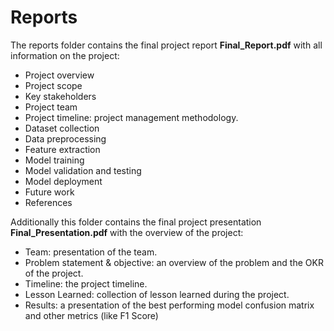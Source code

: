 # Reports

The reports folder contains the final project report **Final_Report.pdf** with all information on the project:

* Project overview
* Project scope
* Key stakeholders
* Project team
* Project timeline: project management methodology.
* Dataset collection
* Data preprocessing
* Feature extraction
* Model training
* Model validation and testing
* Model deployment
* Future work
* References

Additionally this folder contains the final project presentation **Final_Presentation.pdf** with the overview of the project:

* Team: presentation of the team.
* Problem statement & objective: an overview of the problem and the OKR of the project.
* Timeline: the project timeline.
* Lesson Learned: collection of lesson learned during the project.
* Results: a presentation of the best performing model confusion matrix and other metrics (like F1 Score)
